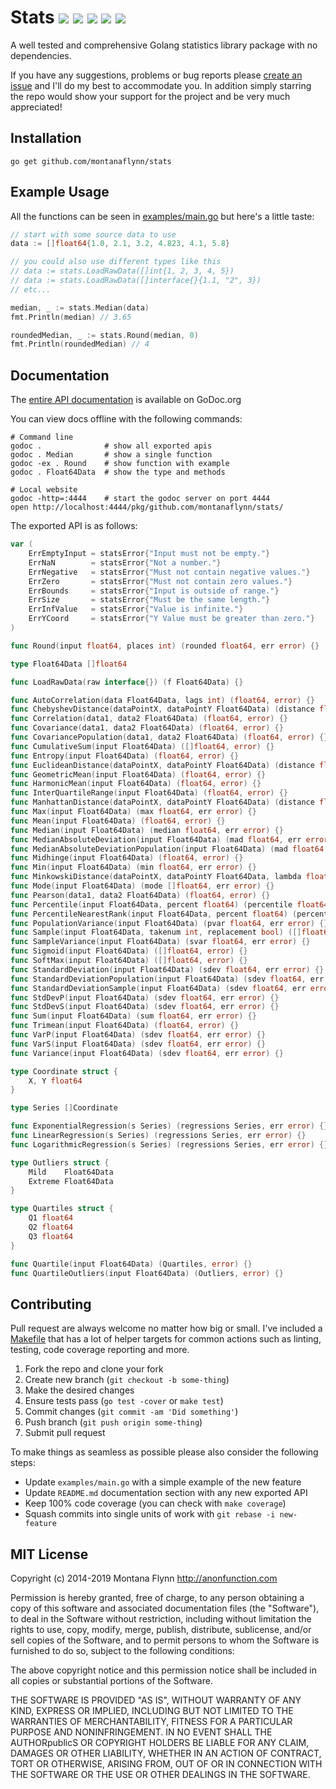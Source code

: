 # Stats [![][travis-svg]][travis-url] [![][coveralls-svg]][coveralls-url] [![][goreport-svg]][goreport-url] [![][godoc-svg]][godoc-url] [![][license-svg]][license-url]

A well tested and comprehensive Golang statistics library package with no dependencies.

If you have any suggestions, problems or bug reports please [create an issue](https://github.com/montanaflynn/stats/issues) and I'll do my best to accommodate you. In addition simply starring the repo would show your support for the project and be very much appreciated!

## Installation

```
go get github.com/montanaflynn/stats
```

## Example Usage

All the functions can be seen in [examples/main.go](https://github.com/montanaflynn/stats/blob/master/examples/main.go) but here's a little taste:

```go
// start with some source data to use
data := []float64{1.0, 2.1, 3.2, 4.823, 4.1, 5.8}

// you could also use different types like this
// data := stats.LoadRawData([]int{1, 2, 3, 4, 5})
// data := stats.LoadRawData([]interface{}{1.1, "2", 3})
// etc...

median, _ := stats.Median(data)
fmt.Println(median) // 3.65

roundedMedian, _ := stats.Round(median, 0)
fmt.Println(roundedMedian) // 4
```

## Documentation

The [entire API documentation](http://godoc.org/github.com/montanaflynn/stats) is available on GoDoc.org

You can view docs offline with the following commands:

```
# Command line
godoc .              # show all exported apis
godoc . Median       # show a single function
godoc -ex . Round    # show function with example
godoc . Float64Data  # show the type and methods

# Local website
godoc -http=:4444    # start the godoc server on port 4444
open http://localhost:4444/pkg/github.com/montanaflynn/stats/
```

The exported API is as follows:

```go
var (
    ErrEmptyInput = statsError{"Input must not be empty."}
    ErrNaN        = statsError{"Not a number."}
    ErrNegative   = statsError{"Must not contain negative values."}
    ErrZero       = statsError{"Must not contain zero values."}
    ErrBounds     = statsError{"Input is outside of range."}
    ErrSize       = statsError{"Must be the same length."}
    ErrInfValue   = statsError{"Value is infinite."}
    ErrYCoord     = statsError{"Y Value must be greater than zero."}
)

func Round(input float64, places int) (rounded float64, err error) {}

type Float64Data []float64

func LoadRawData(raw interface{}) (f Float64Data) {}

func AutoCorrelation(data Float64Data, lags int) (float64, error) {}
func ChebyshevDistance(dataPointX, dataPointY Float64Data) (distance float64, err error) {}
func Correlation(data1, data2 Float64Data) (float64, error) {}
func Covariance(data1, data2 Float64Data) (float64, error) {}
func CovariancePopulation(data1, data2 Float64Data) (float64, error) {}
func CumulativeSum(input Float64Data) ([]float64, error) {}
func Entropy(input Float64Data) (float64, error) {}
func EuclideanDistance(dataPointX, dataPointY Float64Data) (distance float64, err error) {}
func GeometricMean(input Float64Data) (float64, error) {}
func HarmonicMean(input Float64Data) (float64, error) {}
func InterQuartileRange(input Float64Data) (float64, error) {}
func ManhattanDistance(dataPointX, dataPointY Float64Data) (distance float64, err error) {}
func Max(input Float64Data) (max float64, err error) {}
func Mean(input Float64Data) (float64, error) {}
func Median(input Float64Data) (median float64, err error) {}
func MedianAbsoluteDeviation(input Float64Data) (mad float64, err error) {}
func MedianAbsoluteDeviationPopulation(input Float64Data) (mad float64, err error) {}
func Midhinge(input Float64Data) (float64, error) {}
func Min(input Float64Data) (min float64, err error) {}
func MinkowskiDistance(dataPointX, dataPointY Float64Data, lambda float64) (distance float64, err error) {}
func Mode(input Float64Data) (mode []float64, err error) {}
func Pearson(data1, data2 Float64Data) (float64, error) {}
func Percentile(input Float64Data, percent float64) (percentile float64, err error) {}
func PercentileNearestRank(input Float64Data, percent float64) (percentile float64, err error) {}
func PopulationVariance(input Float64Data) (pvar float64, err error) {}
func Sample(input Float64Data, takenum int, replacement bool) ([]float64, error) {}
func SampleVariance(input Float64Data) (svar float64, err error) {}
func Sigmoid(input Float64Data) ([]float64, error) {}
func SoftMax(input Float64Data) ([]float64, error) {}
func StandardDeviation(input Float64Data) (sdev float64, err error) {}
func StandardDeviationPopulation(input Float64Data) (sdev float64, err error) {}
func StandardDeviationSample(input Float64Data) (sdev float64, err error) {}
func StdDevP(input Float64Data) (sdev float64, err error) {}
func StdDevS(input Float64Data) (sdev float64, err error) {}
func Sum(input Float64Data) (sum float64, err error) {}
func Trimean(input Float64Data) (float64, error) {}
func VarP(input Float64Data) (sdev float64, err error) {}
func VarS(input Float64Data) (sdev float64, err error) {}
func Variance(input Float64Data) (sdev float64, err error) {}

type Coordinate struct {
    X, Y float64
}

type Series []Coordinate

func ExponentialRegression(s Series) (regressions Series, err error) {}
func LinearRegression(s Series) (regressions Series, err error) {}
func LogarithmicRegression(s Series) (regressions Series, err error) {}

type Outliers struct {
    Mild    Float64Data
    Extreme Float64Data
}

type Quartiles struct {
    Q1 float64
    Q2 float64
    Q3 float64
}

func Quartile(input Float64Data) (Quartiles, error) {}
func QuartileOutliers(input Float64Data) (Outliers, error) {}
```

## Contributing

Pull request are always welcome no matter how big or small. I've included a [Makefile](https://github.com/montanaflynn/stats/blob/master/Makefile) that has a lot of helper targets for common actions such as linting, testing, code coverage reporting and more.

1. Fork the repo and clone your fork
2. Create new branch (`git checkout -b some-thing`)
3. Make the desired changes
4. Ensure tests pass (`go test -cover` or `make test`)
5. Commit changes (`git commit -am 'Did something'`)
6. Push branch (`git push origin some-thing`)
7. Submit pull request

To make things as seamless as possible please also consider the following steps:

- Update `examples/main.go` with a simple example of the new feature
- Update `README.md` documentation section with any new exported API
- Keep 100% code coverage (you can check with `make coverage`)
- Squash commits into single units of work with `git rebase -i new-feature`

## MIT License

Copyright (c) 2014-2019 Montana Flynn <http://anonfunction.com>

Permission is hereby granted, free of charge, to any person obtaining a copy of this software and associated documentation files (the "Software"), to deal in the Software without restriction, including without limitation the rights to use, copy, modify, merge, publish, distribute, sublicense, and/or sell copies of the Software, and to permit persons to whom the Software is furnished to do so, subject to the following conditions:

The above copyright notice and this permission notice shall be included in all copies or substantial portions of the Software.

THE SOFTWARE IS PROVIDED "AS IS", WITHOUT WARRANTY OF ANY KIND, EXPRESS OR IMPLIED, INCLUDING BUT NOT LIMITED TO THE WARRANTIES OF MERCHANTABILITY, FITNESS FOR A PARTICULAR PURPOSE AND NONINFRINGEMENT. IN NO EVENT SHALL THE AUTHORpublicS OR COPYRIGHT HOLDERS BE LIABLE FOR ANY CLAIM, DAMAGES OR OTHER LIABILITY, WHETHER IN AN ACTION OF CONTRACT, TORT OR OTHERWISE, ARISING FROM, OUT OF OR IN CONNECTION WITH THE SOFTWARE OR THE USE OR OTHER DEALINGS IN THE SOFTWARE.

[travis-url]: https://travis-ci.org/montanaflynn/stats
[travis-svg]: https://img.shields.io/travis/montanaflynn/stats.svg

[coveralls-url]: https://coveralls.io/r/montanaflynn/stats?branch=master
[coveralls-svg]: https://img.shields.io/coveralls/montanaflynn/stats.svg

[goreport-url]: https://goreportcard.com/report/github.com/montanaflynn/stats
[goreport-svg]: https://goreportcard.com/badge/github.com/montanaflynn/stats

[godoc-url]: https://godoc.org/github.com/montanaflynn/stats
[godoc-svg]: https://godoc.org/github.com/montanaflynn/stats?status.svg

[license-url]: https://github.com/montanaflynn/stats/blob/master/LICENSE
[license-svg]: https://img.shields.io/badge/license-MIT-blue.svg

